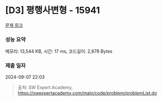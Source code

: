 # [D3] 평행사변형 - 15941 

[문제 링크](https://swexpertacademy.com/main/code/problem/problemDetail.do?contestProbId=AYVgOZEKOpcDFAQK) 

### 성능 요약

메모리: 13,544 KB, 시간: 17 ms, 코드길이: 2,878 Bytes

### 제출 일자

2024-09-07 22:03



> 출처: SW Expert Academy, https://swexpertacademy.com/main/code/problem/problemList.do